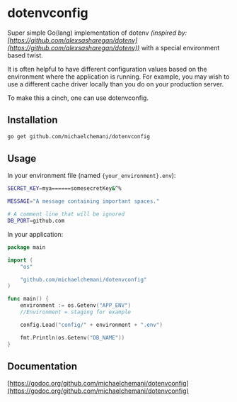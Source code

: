 # dotenvconfig

Super simple Go(lang) implementation of dotenv _(inspired by: [https://github.com/alexsasharegan/dotenv](https://github.com/alexsasharegan/dotenv))_ with a special environment based twist.

It is often helpful to have different configuration values based on the environment where the application is running. For example, you may wish to use a different cache driver locally than you do on your production server.

To make this a cinch, one can use dotenvconfig.

## Installation

```sh
go get github.com/michaelchemani/dotenvconfig
```

## Usage

In your environment file (named `{your_environment}.env`):

```sh
SECRET_KEY=mya======somesecretKey&^%

MESSAGE="A message containing important spaces."

# A comment line that will be ignored
DB_PORT=github.com
```

In your application:

```go
package main

import (
    "os"

    "github.com/michaelchemani/dotenvconfig"
)

func main() {
    environment := os.Getenv("APP_ENV")
    //Environment = staging for example

    config.Load("config/" + environment + ".env")

    fmt.Println(os.Getenv("DB_NAME"))
}
```

## Documentation

[https://godoc.org/github.com/michaelchemani/dotenvconfig](https://godoc.org/github.com/michaelchemani/dotenvconfig)